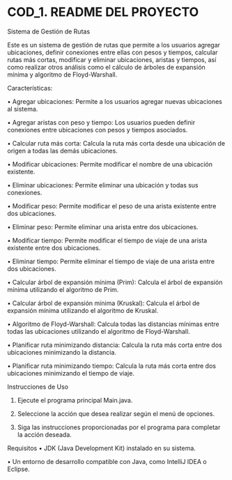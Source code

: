 # COD_1. README DEL PROYECTO

Sistema de Gestión de Rutas

Este es un sistema de gestión de rutas que permite a los usuarios agregar ubicaciones, definir conexiones entre ellas con pesos y tiempos, calcular rutas más cortas, modificar y eliminar ubicaciones, aristas y tiempos, así como realizar otros análisis como el cálculo de árboles de expansión mínima y algoritmo de Floyd-Warshall.

Características:

  •	Agregar ubicaciones: Permite a los usuarios agregar nuevas ubicaciones al sistema.

  •	Agregar aristas con peso y tiempo: Los usuarios pueden definir conexiones entre ubicaciones con pesos y tiempos asociados.

  •	Calcular ruta más corta: Calcula la ruta más corta desde una ubicación de origen a todas las demás ubicaciones.

  •	Modificar ubicaciones: Permite modificar el nombre de una ubicación existente.

  •	Eliminar ubicaciones: Permite eliminar una ubicación y todas sus conexiones.

  •	Modificar peso: Permite modificar el peso de una arista existente entre dos ubicaciones.

  •	Eliminar peso: Permite eliminar una arista entre dos ubicaciones.

  •	Modificar tiempo: Permite modificar el tiempo de viaje de una arista existente entre dos ubicaciones.

  •	Eliminar tiempo: Permite eliminar el tiempo de viaje de una arista entre dos ubicaciones.

  •	Calcular árbol de expansión mínima (Prim): Calcula el árbol de expansión mínima utilizando el algoritmo de Prim.

  •	Calcular árbol de expansión mínima (Kruskal): Calcula el árbol de expansión mínima utilizando el algoritmo de Kruskal.

  •	Algoritmo de Floyd-Warshall: Calcula todas las distancias mínimas entre todas las ubicaciones utilizando el algoritmo de Floyd-Warshall.

  •	Planificar ruta minimizando distancia: Calcula la ruta más corta entre dos ubicaciones minimizando la distancia.

  •	Planificar ruta minimizando tiempo: Calcula la ruta más corta entre dos ubicaciones minimizando el tiempo de viaje.

Instrucciones de Uso

  1.	Ejecute el programa principal Main.java.
     
  2.	Seleccione la acción que desea realizar según el menú de opciones.
     
  3.	Siga las instrucciones proporcionadas por el programa para completar la acción deseada.
     
Requisitos
  •	JDK (Java Development Kit) instalado en su sistema.
  
  •	Un entorno de desarrollo compatible con Java, como IntelliJ IDEA o Eclipse.
